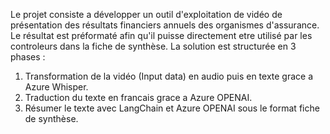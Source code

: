 Le projet consiste a développer un outil d'exploitation de vidéo de présentation des résultats financiers annuels des organismes d'assurance. 
Le résultat est préformaté afin qu'il puisse directement etre utilisé par les controleurs dans la fiche de synthèse.
La solution est structurée en 3 phases : 
1) Transformation de la vidéo (Input data) en audio puis en texte grace a Azure Whisper.
2) Traduction du texte en francais grace a Azure OPENAI.
3) Résumer le texte avec LangChain et Azure OPENAI sous le format fiche de synthèse.
